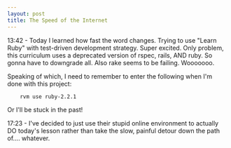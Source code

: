 ```yaml
---
layout: post
title: The Speed of the Internet
---
```


13:42 - Today I learned how fast the word changes.  Trying to use "Learn Ruby" with test-driven development strategy.  Super excited.  Only problem, this curriculum uses a deprecated version of rspec, rails, AND ruby.  So gonna have to downgrade all.  Also rake seems to be failing. Wooooooo.

Speaking of which, I need to remember to enter the following when I'm done with this project:

		rvm use ruby-2.2.1
		
Or I'll be stuck in the past!

17:23 - I've decided to just use their stupid online environment to actually DO today's lesson rather than take the slow, painful detour down the path of.... whatever.